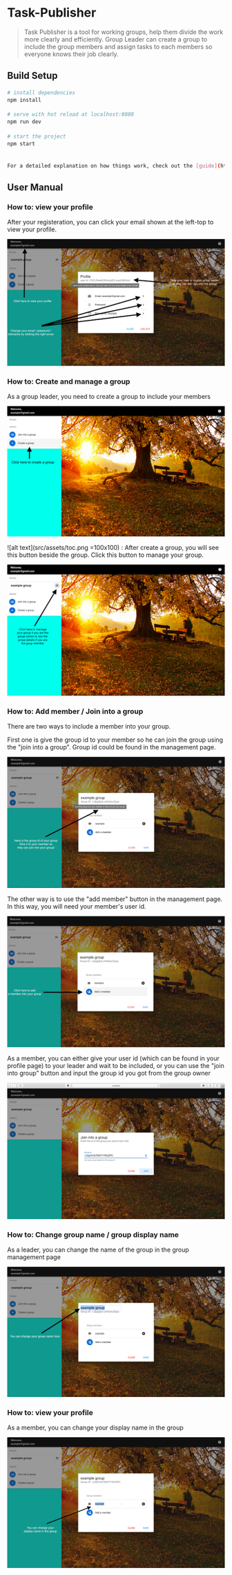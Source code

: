 # Task-Publisher

> Task Publisher is a tool for working groups, help them divide the work more clearly and efficiently. Group Leader can create a group to include the group members and assign tasks to each members so everyone knows their job clearly.

## Build Setup

``` bash
# install dependencies
npm install

# serve with hot reload at localhost:8080
npm run dev

# start the project
npm start


For a detailed explanation on how things work, check out the [guide](http://vuejs-templates.github.io/webpack/) and [docs for vue-loader](http://vuejs.github.io/vue-loader).
```

## User Manual

### How to: view your profile

After your registeration, you can click your email shown at the left-top to view your profile.

![alt text](src/assets/0.png)

### How to: Create and manage a group

As a group leader, you need to create a group to include your members

![alt text](src/assets/1.png)

![alt text](src/assets/toc.png =100x100) : After create a group, you will see this button beside the group. Click this button to manage your group.

![alt text](src/assets/2.png)

### How to: Add member / Join into a group

There are two ways to include a member into your group.

First one is give the group id to your member so he can join the group using the "join into a group". Group id could be found in the management page.

![alt text](src/assets/3.png)


The other way is to use the "add member" button in the management page. In this way, you will need your member's user id.

![alt text](src/assets/4.png)


As a member, you can either give your user id (which can be found in your profile page) to your leader and wait to be included, or you can use the "join into group" button and input the group id you got from the group owner

![alt text](src/assets/15.png)

### How to: Change group name / group display name

As a leader, you can change the name of the group in the group management page

![alt text](src/assets/5.png)

### How to: view your profile

As a member, you can change your display name in the group

![alt text](src/assets/6.png)

